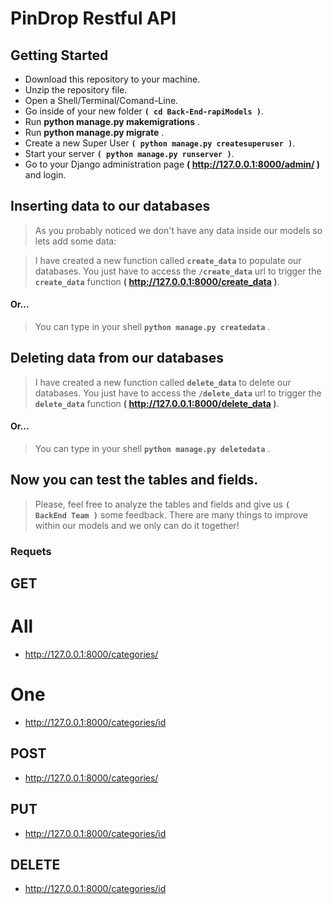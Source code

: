 # PinDrop Restful API

## Getting Started

- Download this repository to your machine.
- Unzip the repository file.
- Open a Shell/Terminal/Comand-Line.
- Go inside of your new folder **`( cd Back-End-rapiModels )`**.
- Run **python manage.py makemigrations** .
- Run **python manage.py migrate** .
- Create a new Super User **`( python manage.py createsuperuser )`**.
- Start your server **`( python manage.py runserver )`**.
- Go to your Django administration page **( http://127.0.0.1:8000/admin/ )** and login.

## Inserting data to our databases

>   As you probably noticed we don't have any data inside our models so lets add some data:

> I have created a new function called **`create_data`** to populate our databases. You just have to access the __`/create_data`__ url to trigger the **`create_data`** function **( http://127.0.0.1:8000/create_data )**.

#### Or...

> You can type in your shell **`python manage.py createdata`** .

## Deleting data from our databases

>   I have created a new function called **`delete_data`** to delete our databases. You just have to access the __`/delete_data`__ url to trigger the **`delete_data`** function **( http://127.0.0.1:8000/delete_data )**.

#### Or...

> You can type in your shell **`python manage.py deletedata`** .


## Now you can test the tables and fields. 

>   Please, feel free to analyze the tables and fields and give us **`( BackEnd Team )`** some feedback. There are many things to improve within our models and we only can do it together!

### Requets

## GET

# All
- http://127.0.0.1:8000/categories/

# One
- http://127.0.0.1:8000/categories/id


## POST

- http://127.0.0.1:8000/categories/


## PUT

- http://127.0.0.1:8000/categories/id


## DELETE

- http://127.0.0.1:8000/categories/id




